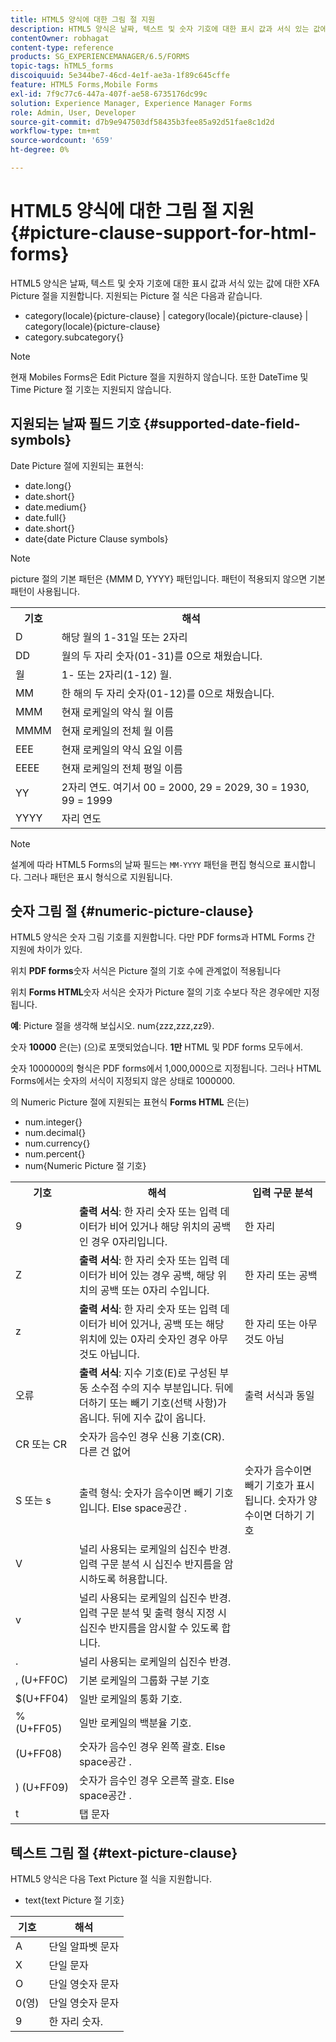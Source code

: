 ```yaml
---
title: HTML5 양식에 대한 그림 절 지원
description: HTML5 양식은 날짜, 텍스트 및 숫자 기호에 대한 표시 값과 서식 있는 값에 대한 XFA Picture 절을 지원합니다.
contentOwner: robhagat
content-type: reference
products: SG_EXPERIENCEMANAGER/6.5/FORMS
topic-tags: hTML5_forms
discoiquuid: 5e344be7-46cd-4e1f-ae3a-1f89c645cffe
feature: HTML5 Forms,Mobile Forms
exl-id: 7f9c77c6-447a-407f-ae58-6735176dc99c
solution: Experience Manager, Experience Manager Forms
role: Admin, User, Developer
source-git-commit: d7b9e947503df58435b3fee85a92d51fae8c1d2d
workflow-type: tm+mt
source-wordcount: '659'
ht-degree: 0%

---
```


# HTML5 양식에 대한 그림 절 지원 {#picture-clause-support-for-html-forms}

HTML5 양식은 날짜, 텍스트 및 숫자 기호에 대한 표시 값과 서식 있는 값에 대한 XFA Picture 절을 지원합니다. 지원되는 Picture 절 식은 다음과 같습니다.

* category(locale){picture-clause} | category(locale){picture-clause} | category(locale){picture-clause}
* category.subcategory{}

>[!NOTE]
>
>현재 Mobiles Forms은 Edit Picture 절을 지원하지 않습니다. 또한 DateTime 및 Time Picture 절 기호는 지원되지 않습니다.

## 지원되는 날짜 필드 기호 {#supported-date-field-symbols}

Date Picture 절에 지원되는 표현식:

* date.long{}
* date.short{}
* date.medium{}
* date.full{}
* date.short{}
* date{date Picture Clause symbols}

>[!NOTE]
>
>picture 절의 기본 패턴은 {MMM D, YYYY} 패턴입니다. 패턴이 적용되지 않으면 기본 패턴이 사용됩니다.

<table>
 <tbody>
  <tr>
   <th><strong>기호</strong></th>
   <th>해석</th>
  </tr>
  <tr>
   <td>D</td>
   <td>해당 월의 1-31일 또는 2자리</td>
  </tr>
  <tr>
   <td>DD</td>
   <td>월의 두 자리 숫자(01-31)를 0으로 채웠습니다.<br /> </td>
  </tr>
  <tr>
   <td>월</td>
   <td>1- 또는 2자리(1-12) 월.<br /> </td>
  </tr>
  <tr>
   <td>MM</td>
   <td>한 해의 두 자리 숫자(01-12)를 0으로 채웠습니다.<br /> </td>
  </tr>
  <tr>
   <td>MMM</td>
   <td>현재 로케일의 약식 월 이름<br /> </td>
  </tr>
  <tr>
   <td>MMMM</td>
   <td>현재 로케일의 전체 월 이름<br /> </td>
  </tr>
  <tr>
   <td>EEE</td>
   <td>현재 로케일의 약식 요일 이름<br /> </td>
  </tr>
  <tr>
   <td>EEEE</td>
   <td>현재 로케일의 전체 평일 이름<br /> </td>
  </tr>
  <tr>
   <td>YY</td>
   <td>2자리 연도. 여기서 00 = 2000, 29 = 2029, 30 = 1930, 99 = 1999<br /> </td>
  </tr>
  <tr>
   <td>YYYY</td>
   <td>자리 연도<br /> </td>
  </tr>
 </tbody>
</table>

>[!NOTE]
>
> 설계에 따라 HTML5 Forms의 날짜 필드는 `MM-YYYY` 패턴을 편집 형식으로 표시합니다. 그러나 패턴은 표시 형식으로 지원됩니다.

## 숫자 그림 절 {#numeric-picture-clause}

HTML5 양식은 숫자 그림 기호를 지원합니다. 다만 PDF forms과 HTML Forms 간 지원에 차이가 있다.

위치 **PDF forms**&#x200B;숫자 서식은 Picture 절의 기호 수에 관계없이 적용됩니다

위치 **Forms HTML**&#x200B;숫자 서식은 숫자가 Picture 절의 기호 수보다 작은 경우에만 지정됩니다.

**예**: Picture 절을 생각해 보십시오. num{zzz,zzz,zz9}.

숫자 **10000** 은(는) (으)로 포맷되었습니다. **1만** HTML 및 PDF forms 모두에서.

숫자 1000000의 형식은 PDF forms에서 1,000,000으로 지정됩니다. 그러나 HTML Forms에서는 숫자의 서식이 지정되지 않은 상태로 1000000.

의 Numeric Picture 절에 지원되는 표현식 **Forms HTML** 은(는)

* num.integer{}
* num.decimal{}
* num.currency{}
* num.percent{}
* num{Numeric Picture 절 기호}

<table>
 <tbody>
  <tr>
   <th><strong>기호</strong></th>
   <th><strong>해석</strong></th>
   <th>입력 구문 분석</th>
  </tr>
  <tr>
   <td>9</td>
   <td><strong>출력 서식</strong>: 한 자리 숫자 또는 입력 데이터가 비어 있거나 해당 위치의 공백인 경우 0자리입니다.<br /> </td>
   <td>한 자리</td>
  </tr>
  <tr>
   <td>Z</td>
   <td><strong>출력 서식</strong>: 한 자리 숫자 또는 입력 데이터가 비어 있는 경우 공백, 해당 위치의 공백 또는 0자리 수입니다.<br /> </td>
   <td>한 자리 또는 공백</td>
  </tr>
  <tr>
   <td>z</td>
   <td><strong>출력 서식</strong>: 한 자리 숫자 또는 입력 데이터가 비어 있거나, 공백 또는 해당 위치에 있는 0자리 숫자인 경우 아무 것도 아닙니다.<br /> </td>
   <td>한 자리 또는 아무 것도 아님</td>
  </tr>
  <tr>
   <td>오류</td>
   <td><strong>출력 서식</strong>: 지수 기호(E)로 구성된 부동 소수점 수의 지수 부분입니다. 뒤에 더하기 또는 빼기 기호(선택 사항)가 옵니다. 뒤에 지수 값이 옵니다.<br /> </td>
   <td>출력 서식과 동일</td>
  </tr>
  <tr>
   <td>CR 또는 CR<br /> </td>
   <td>숫자가 음수인 경우 신용 기호(CR). 다른 건 없어</td>
   <td><br type="_moz" /> </td>
  </tr>
  <tr>
   <td>S 또는 s<br /> </td>
   <td>출력 형식: 숫자가 음수이면 빼기 기호입니다. Else space공간 .<br /> </td>
   <td>숫자가 음수이면 빼기 기호가 표시됩니다. 숫자가 양수이면 더하기 기호</td>
  </tr>
  <tr>
   <td>V</td>
   <td>널리 사용되는 로케일의 십진수 반경. 입력 구문 분석 시 십진수 반지름을 암시하도록 허용합니다.</td>
   <td><br type="_moz" /> </td>
  </tr>
  <tr>
   <td>v</td>
   <td>널리 사용되는 로케일의 십진수 반경. 입력 구문 분석 및 출력 형식 지정 시 십진수 반지름을 암시할 수 있도록 합니다.</td>
   <td><br type="_moz" /> </td>
  </tr>
  <tr>
   <td>.</td>
   <td>널리 사용되는 로케일의 십진수 반경.</td>
   <td><br type="_moz" /> </td>
  </tr>
  <tr>
   <td>, (U+FF0C)</td>
   <td>기본 로케일의 그룹화 구분 기호</td>
   <td><br type="_moz" /> </td>
  </tr>
  <tr>
   <td>$(U+FF04)</td>
   <td>일반 로케일의 통화 기호.</td>
   <td><br type="_moz" /> </td>
  </tr>
  <tr>
   <td>%(U+FF05)</td>
   <td>일반 로케일의 백분율 기호.</td>
   <td><br type="_moz" /> </td>
  </tr>
  <tr>
   <td>(U+FF08)</td>
   <td>숫자가 음수인 경우 왼쪽 괄호. Else space공간 .</td>
   <td><br type="_moz" /> </td>
  </tr>
  <tr>
   <td>) (U+FF09)</td>
   <td>숫자가 음수인 경우 오른쪽 괄호. Else space공간 .</td>
   <td><br type="_moz" /> </td>
  </tr>
  <tr>
   <td>t</td>
   <td>탭 문자</td>
   <td><br type="_moz" /> </td>
  </tr>
 </tbody>
</table>

## 텍스트 그림 절 {#text-picture-clause}

HTML5 양식은 다음 Text Picture 절 식을 지원합니다.

* text{text Picture 절 기호}

| **기호** | **해석** |
|---|---|
| A | 단일 알파벳 문자 |
| X | 단일 문자 |
| O | 단일 영숫자 문자 |
| 0(영) | 단일 영숫자 문자 |
| 9 | 한 자리 숫자. |
